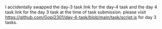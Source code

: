 I accidentally swapped the day-3 task link for the day-4 task and the day 4 task link for the day 3 task at the time of task submission.
please visit https://github.com/Gopi2301/day-4-task/blob/main/task/script.js for day 3 tasks.
